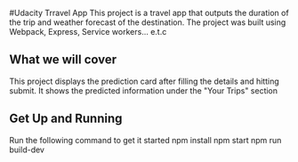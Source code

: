 #Udacity Trravel App 
This project is a travel app that outputs the duration of the trip and weather forecast of the destination.
The project was built using Webpack, Express, Service workers... e.t.c
## What we will cover


This project displays the prediction card after filling the details and hitting submit. It shows the predicted information under the "Your Trips" section


## Get Up and Running
Run the following command to get it started
 npm install
 npm start
 npm run build-dev
